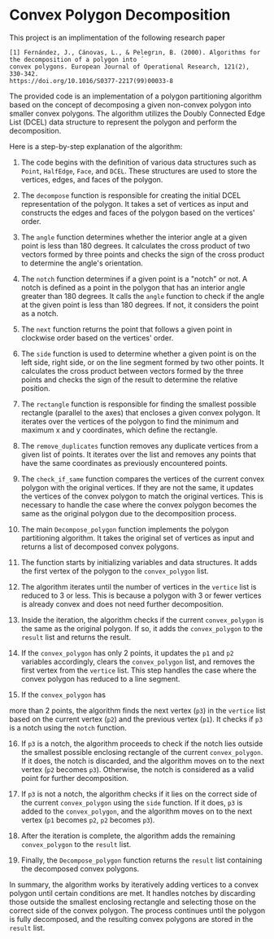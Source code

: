 # Convex Polygon Decomposition

This project is an implimentation of the following research paper
```
[1] Fernández, J., Cánovas, L., & Pelegrın, B. (2000). Algorithms for the decomposition of a polygon into ́
convex polygons. European Journal of Operational Research, 121(2), 330-342.
https://doi.org/10.1016/S0377-2217(99)00033-8
```
The provided code is an implementation of a polygon partitioning algorithm based on the concept of decomposing a given non-convex polygon into smaller convex polygons. The algorithm utilizes the Doubly Connected Edge List (DCEL) data structure to represent the polygon and perform the decomposition.

Here is a step-by-step explanation of the algorithm:

1. The code begins with the definition of various data structures such as `Point`, `HalfEdge`, `Face`, and `DCEL`. These structures are used to store the vertices, edges, and faces of the polygon.

2. The `decompose` function is responsible for creating the initial DCEL representation of the polygon. It takes a set of vertices as input and constructs the edges and faces of the polygon based on the vertices' order.

3. The `angle` function determines whether the interior angle at a given point is less than 180 degrees. It calculates the cross product of two vectors formed by three points and checks the sign of the cross product to determine the angle's orientation.

4. The `notch` function determines if a given point is a "notch" or not. A notch is defined as a point in the polygon that has an interior angle greater than 180 degrees. It calls the `angle` function to check if the angle at the given point is less than 180 degrees. If not, it considers the point as a notch.

5. The `next` function returns the point that follows a given point in clockwise order based on the vertices' order.

6. The `side` function is used to determine whether a given point is on the left side, right side, or on the line segment formed by two other points. It calculates the cross product between vectors formed by the three points and checks the sign of the result to determine the relative position.

7. The `rectangle` function is responsible for finding the smallest possible rectangle (parallel to the axes) that encloses a given convex polygon. It iterates over the vertices of the polygon to find the minimum and maximum x and y coordinates, which define the rectangle.

8. The `remove_duplicates` function removes any duplicate vertices from a given list of points. It iterates over the list and removes any points that have the same coordinates as previously encountered points.

9. The `check_if_same` function compares the vertices of the current convex polygon with the original vertices. If they are not the same, it updates the vertices of the convex polygon to match the original vertices. This is necessary to handle the case where the convex polygon becomes the same as the original polygon due to the decomposition process.

10. The main `Decompose_polygon` function implements the polygon partitioning algorithm. It takes the original set of vertices as input and returns a list of decomposed convex polygons.

11. The function starts by initializing variables and data structures. It adds the first vertex of the polygon to the `convex_polygon` list.

12. The algorithm iterates until the number of vertices in the `vertice` list is reduced to 3 or less. This is because a polygon with 3 or fewer vertices is already convex and does not need further decomposition.

13. Inside the iteration, the algorithm checks if the current `convex_polygon` is the same as the original polygon. If so, it adds the `convex_polygon` to the `result` list and returns the result.

14. If the `convex_polygon` has only 2 points, it updates the `p1` and `p2` variables accordingly, clears the `convex_polygon` list, and removes the first vertex from the `vertice` list. This step handles the case where the convex polygon has reduced to a line segment.

15. If the `convex_polygon` has

 more than 2 points, the algorithm finds the next vertex (`p3`) in the `vertice` list based on the current vertex (`p2`) and the previous vertex (`p1`). It checks if `p3` is a notch using the `notch` function.

16. If `p3` is a notch, the algorithm proceeds to check if the notch lies outside the smallest possible enclosing rectangle of the current `convex_polygon`. If it does, the notch is discarded, and the algorithm moves on to the next vertex (`p2` becomes `p3`). Otherwise, the notch is considered as a valid point for further decomposition.

17. If `p3` is not a notch, the algorithm checks if it lies on the correct side of the current `convex_polygon` using the `side` function. If it does, `p3` is added to the `convex_polygon`, and the algorithm moves on to the next vertex (`p1` becomes `p2`, `p2` becomes `p3`).

18. After the iteration is complete, the algorithm adds the remaining `convex_polygon` to the `result` list.

19. Finally, the `Decompose_polygon` function returns the `result` list containing the decomposed convex polygons.

In summary, the algorithm works by iteratively adding vertices to a convex polygon until certain conditions are met. It handles notches by discarding those outside the smallest enclosing rectangle and selecting those on the correct side of the convex polygon. The process continues until the polygon is fully decomposed, and the resulting convex polygons are stored in the `result` list.
